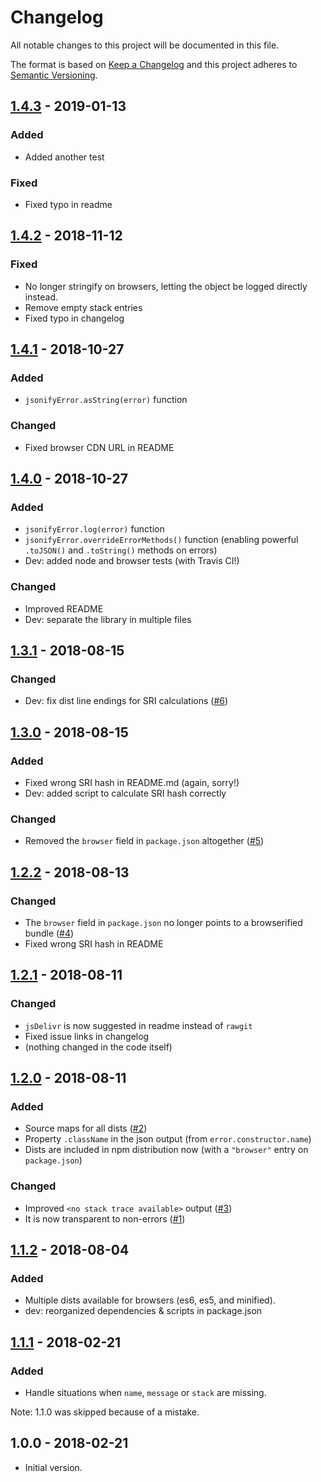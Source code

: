 # Changelog
All notable changes to this project will be documented in this file.

The format is based on [Keep a Changelog](http://keepachangelog.com/en/1.0.0/)
and this project adheres to [Semantic Versioning](http://semver.org/spec/v2.0.0.html).

<!-- ## [Unreleased] -->

## [1.4.3] - 2019-01-13
### Added
- Added another test
### Fixed
- Fixed typo in readme

## [1.4.2] - 2018-11-12
### Fixed
- No longer stringify on browsers, letting the object be logged directly instead.
- Remove empty stack entries
- Fixed typo in changelog

## [1.4.1] - 2018-10-27
### Added
- `jsonifyError.asString(error)` function
### Changed
- Fixed browser CDN URL in README

## [1.4.0] - 2018-10-27
### Added
- `jsonifyError.log(error)` function
- `jsonifyError.overrideErrorMethods()` function (enabling powerful `.toJSON()` and `.toString()` methods on errors)
- Dev: added node and browser tests (with Travis CI!)
### Changed
- Improved README
- Dev: separate the library in multiple files

## [1.3.1] - 2018-08-15
### Changed
- Dev: fix dist line endings for SRI calculations ([#6](https://github.com/papb/jsonify-error/issues/6))

## [1.3.0] - 2018-08-15
### Added
- Fixed wrong SRI hash in README.md (again, sorry!)
- Dev: added script to calculate SRI hash correctly

### Changed
- Removed the `browser` field in `package.json` altogether ([#5](https://github.com/papb/jsonify-error/issues/5))

## [1.2.2] - 2018-08-13
### Changed
- The `browser` field in `package.json` no longer points to a browserified bundle ([#4](https://github.com/papb/jsonify-error/issues/4))
- Fixed wrong SRI hash in README

## [1.2.1] - 2018-08-11
### Changed
- `jsDelivr` is now suggested in readme instead of `rawgit`
- Fixed issue links in changelog
- (nothing changed in the code itself)

## [1.2.0] - 2018-08-11
### Added
- Source maps for all dists ([#2](https://github.com/papb/jsonify-error/issues/2))
- Property `.className` in the json output (from `error.constructor.name`)
- Dists are included in npm distribution now (with a `"browser"` entry on `package.json`)

### Changed
- Improved `<no stack trace available>` output ([#3](https://github.com/papb/jsonify-error/issues/3))
- It is now transparent to non-errors ([#1](https://github.com/papb/jsonify-error/issues/1))

## [1.1.2] - 2018-08-04
### Added
- Multiple dists available for browsers (es6, es5, and minified).
- dev: reorganized dependencies & scripts in package.json

## [1.1.1] - 2018-02-21
### Added
- Handle situations when `name`, `message` or `stack` are missing.

Note: 1.1.0 was skipped because of a mistake.

## 1.0.0 - 2018-02-21

- Initial version.

[Unreleased]: https://github.com/papb/jsonify-error/compare/v1.4.3...HEAD
[1.4.3]: https://github.com/papb/jsonify-error/compare/v1.4.2...v1.4.3
[1.4.2]: https://github.com/papb/jsonify-error/compare/v1.4.1...v1.4.2
[1.4.1]: https://github.com/papb/jsonify-error/compare/v1.4.0...v1.4.1
[1.4.0]: https://github.com/papb/jsonify-error/compare/v1.3.1...v1.4.0
[1.3.1]: https://github.com/papb/jsonify-error/compare/v1.3.0...v1.3.1
[1.3.0]: https://github.com/papb/jsonify-error/compare/v1.2.2...v1.3.0
[1.2.2]: https://github.com/papb/jsonify-error/compare/v1.2.1...v1.2.2
[1.2.1]: https://github.com/papb/jsonify-error/compare/v1.2.0...v1.2.1
[1.2.0]: https://github.com/papb/jsonify-error/compare/v1.1.2...v1.2.0
[1.1.2]: https://github.com/papb/jsonify-error/compare/v1.1.1...v1.1.2
[1.1.1]: https://github.com/papb/jsonify-error/compare/v1.0.0...v1.1.1